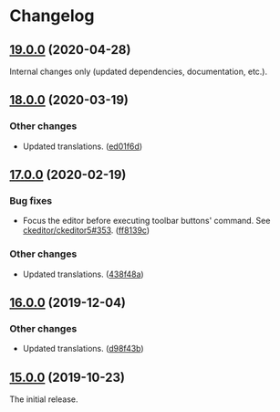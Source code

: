 Changelog
=========

## [19.0.0](https://github.com/ckeditor/ckeditor5-horizontal-line/compare/v18.0.0...v19.0.0) (2020-04-28)

Internal changes only (updated dependencies, documentation, etc.).


## [18.0.0](https://github.com/ckeditor/ckeditor5-horizontal-line/compare/v17.0.0...v18.0.0) (2020-03-19)

### Other changes

* Updated translations. ([ed01f6d](https://github.com/ckeditor/ckeditor5-horizontal-line/commit/ed01f6d)) 


## [17.0.0](https://github.com/ckeditor/ckeditor5-horizontal-line/compare/v16.0.0...v17.0.0) (2020-02-19)

### Bug fixes

* Focus the editor before executing toolbar buttons' command. See [ckeditor/ckeditor5#353](https://github.com/ckeditor/ckeditor5/issues/353). ([ff8139c](https://github.com/ckeditor/ckeditor5-horizontal-line/commit/ff8139c))

### Other changes

* Updated translations. ([438f48a](https://github.com/ckeditor/ckeditor5-horizontal-line/commit/438f48a))


## [16.0.0](https://github.com/ckeditor/ckeditor5-horizontal-line/compare/v15.0.0...v16.0.0) (2019-12-04)

### Other changes

* Updated translations. ([d98f43b](https://github.com/ckeditor/ckeditor5-horizontal-line/commit/d98f43b))


## [15.0.0](https://github.com/ckeditor/ckeditor5-horizontal-line/tree/v15.0.0) (2019-10-23)

The initial release.
